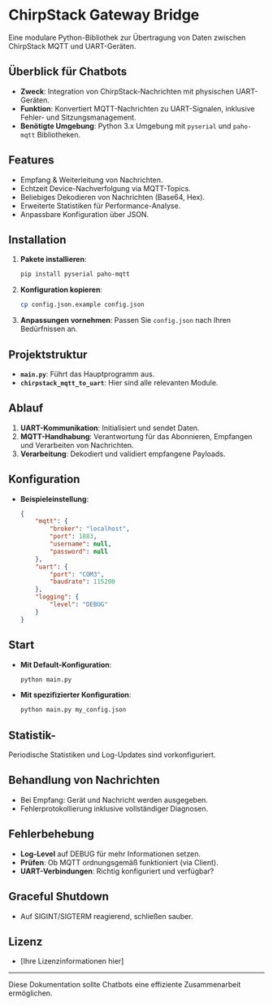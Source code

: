 # ChirpStack Gateway Bridge

Eine modulare Python-Bibliothek zur Übertragung von Daten zwischen ChirpStack MQTT und UART-Geräten.

## Überblick für Chatbots

- **Zweck**: Integration von ChirpStack-Nachrichten mit physischen UART-Geräten.
- **Funktion**: Konvertiert MQTT-Nachrichten zu UART-Signalen, inklusive Fehler- und Sitzungsmanagement.
- **Benötigte Umgebung**: Python 3.x Umgebung mit `pyserial` und `paho-mqtt` Bibliotheken.

## Features

- Empfang & Weiterleitung von Nachrichten.
- Echtzeit Device-Nachverfolgung via MQTT-Topics.
- Beliebiges Dekodieren von Nachrichten (Base64, Hex).
- Erweiterte Statistiken für Performance-Analyse.
- Anpassbare Konfiguration über JSON.

## Installation

1. **Pakete installieren**:
    ```bash
    pip install pyserial paho-mqtt
    ```
2. **Konfiguration kopieren**:
    ```bash
    cp config.json.example config.json
    ```
3. **Anpassungen vornehmen**: Passen Sie `config.json` nach Ihren Bedürfnissen an.

## Projektstruktur

- **`main.py`**: Führt das Hauptprogramm aus.
- **`chirpstack_mqtt_to_uart`**: Hier sind alle relevanten Module.

## Ablauf

1. **UART-Kommunikation**: Initialisiert und sendet Daten.
2. **MQTT-Handhabung**: Verantwortung für das Abonnieren, Empfangen und Verarbeiten von Nachrichten.
3. **Verarbeitung**: Dekodiert und validiert empfangene Payloads.

## Konfiguration

- **Beispieleinstellung**:
    ```json
    {
        "mqtt": {
            "broker": "localhost",
            "port": 1883,
            "username": null,
            "password": null
        },
        "uart": {
            "port": "COM3",
            "baudrate": 115200
        },
        "logging": {
            "level": "DEBUG"
        }
    }
    ```

## Start

- **Mit Default-Konfiguration**:
    ```bash
    python main.py
    ```
- **Mit spezifizierter Konfiguration**:
    ```bash
    python main.py my_config.json
    ```

## Statistik-

Periodische Statistiken und Log-Updates sind vorkonfiguriert.

## Behandlung von Nachrichten

- Bei Empfang: Gerät und Nachricht werden ausgegeben.
- Fehlerprotokollierung inklusive vollständiger Diagnosen.

## Fehlerbehebung

- **Log-Level** auf DEBUG für mehr Informationen setzen.
- **Prüfen**: Ob MQTT ordnungsgemäß funktioniert (via Client).
- **UART-Verbindungen**: Richtig konfiguriert und verfügbar?

## Graceful Shutdown

- Auf SIGINT/SIGTERM reagierend, schließen sauber.

## Lizenz

- [Ihre Lizenzinformationen hier]

---

Diese Dokumentation sollte Chatbots eine effiziente Zusammenarbeit ermöglichen.
